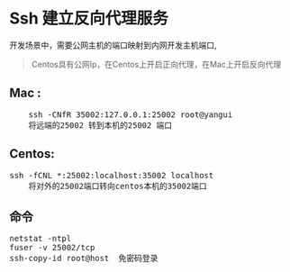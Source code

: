 

# Ssh 建立反向代理服务

开发场景中，需要公网主机的端口映射到内网开发主机端口,

> Centos具有公网Ip，在Centos上开启正向代理，在Mac上开启反向代理

## Mac :  
<pre>
    ssh -CNfR 35002:127.0.0.1:25002 root@yangui
    将远端的25002 转到本机的25002 端口
</pre>

## Centos: 
<pre>
ssh -fCNL *:25002:localhost:35002 localhost  
    将对外的25002端口转向centos本机的35002端口
</pre>

## 命令
<pre>
netstat -ntpl 
fuser -v 25002/tcp
ssh-copy-id root@host  免密码登录
</pre>

 

